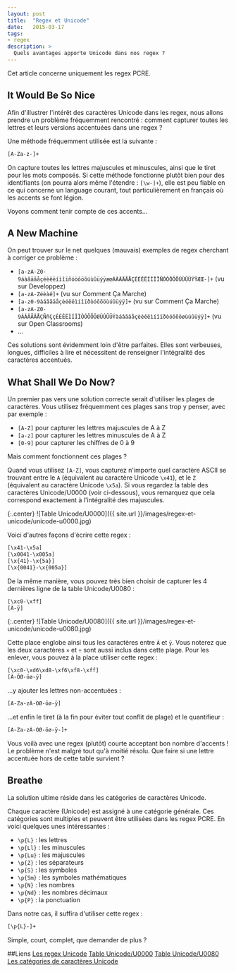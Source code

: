 ```yaml
---
layout: post
title:  "Regex et Unicode"
date:   2015-03-17
tags:
- regex
description: >
  Quels avantages apporte Unicode dans nos regex ?
---
```


<aside><p>Cet article concerne uniquement les regex PCRE.</p></aside>

## It Would Be So Nice

Afin d'illustrer l'intérêt des caractères Unicode dans les regex, nous allons prendre un problème fréquemment rencontré : comment capturer toutes les lettres et leurs versions accentuées dans une regex ?

Une méthode fréquemment utilisée est la suivante :

```sh
[A-Za-z-]+
```

On capture toutes les lettres majuscules et minuscules, ainsi que le tiret pour les mots composés. Si cette méthode fonctionne plutôt bien pour des identifiants (on pourra alors même l'étendre : `[\w-]+`), elle est peu fiable en ce qui concerne un language courant, tout particulièrement en français où les accents se font légion.

Voyons comment tenir compte de ces accents…

## A New Machine

On peut trouver sur le net quelques (mauvais) exemples de regex cherchant à corriger ce problème :

 - `[a-zA-Z0-9áàâäãåçéèêëíìîïñóòôöõúùûüýÿæœÁÀÂÄÃÅÇÉÈÊËÍÌÎÏÑÓÒÔÖÕÚÙÛÜÝŸÆŒ-]+` (vu sur Developpez)
 - `[a-zA-Zéèàê]+` (vu sur Comment Ça Marche)
 - `[a-z0-9àáâãäåçèéêëìíîïðòóôõöùúûüýÿ]+` (vu sur Comment Ça Marche)
 - `[a-zA-Z0-9ÀÁÂÃÄÅÇÑñÇçÈÉÊËÌÍÎÏÒÓÔÕÖØÙÚÛÜÝàáâãäåçèéêëìíîïðòóôõöøùúûüýÿ]+` (vu sur Open Classrooms)
 - …

Ces solutions sont évidemment loin d'être parfaites. Elles sont verbeuses, longues, difficiles à lire et nécessitent de renseigner l'intégralité des caractères accentués.

## What Shall We Do Now?

Un premier pas vers une solution correcte serait d'utiliser les plages de caractères. Vous utilisez fréquemment ces plages sans trop y penser, avec par exemple :

- `[A-Z]` pour capturer les lettres majuscules de A à Z
- `[a-z]` pour capturer les lettres minuscules de A à Z
- `[0-9]` pour capturer les chiffres de 0 à 9

Mais comment fonctionnent ces plages ?

Quand vous utilisez `[A-Z]`, vous capturez n'importe quel caractère ASCII se trouvant entre le `A` (équivalent au caractère Unicode `\x41`), et le `Z` (équivalent au caractère Unicode `\x5a`). Si vous regardez la table des caractères Unicode/U0000 (voir ci-dessous), vous remarquez que cela correspond exactement à l'intégralité des majuscules.

{:.center}
![Table Unicode/U0000]({{ site.url }}/images/regex-et-unicode/unicode-u0000.jpg)

Voici d'autres façons d'écrire cette regex :

```sh
[\x41-\x5a]
[\x0041-\x005a]
[\x{41}-\x{5a}]
[\x{0041}-\x{005a}]
```

De la même manière, vous pouvez très bien choisir de capturer les 4 dernières ligne de la table Unicode/U0080 :

```sh
[\xc0-\xff]
[À-ÿ]
```

{:.center}
![Table Unicode/U0080]({{ site.url }}/images/regex-et-unicode/unicode-u0080.jpg)

Cette place englobe ainsi tous les caractères entre `À` et `ÿ`. Vous noterez que les deux caractères `×` et `÷` sont aussi inclus dans cette plage. Pour les enlever, vous pouvez à la place utiliser cette regex :

```sh
[\xc0-\xd6\xd8-\xf6\xf8-\xff]
[À-ÖØ-öø-ÿ]
```

…y ajouter les lettres non-accentuées :

```sh
[A-Za-zÀ-ÖØ-öø-ÿ]
```

…et enfin le tiret (à la fin pour éviter tout conflit de plage) et le quantifieur :

```sh
[A-Za-zÀ-ÖØ-öø-ÿ-]+
```

Vous voilà avec une regex (plutôt) courte acceptant bon nombre d'accents !
Le problème n'est malgré tout qu'à moitié résolu. Que faire si une lettre accentuée hors de cette table survient ?

## Breathe

La solution ultime réside dans les catégories de caractères Unicode.

Chaque caractère (Unicode) est assigné à une catégorie générale. Ces catégories sont multiples et peuvent être utilisées dans les regex PCRE. En voici quelques unes intéressantes :

- `\p{L}` : les lettres
- `\p{Ll}` : les minuscules
- `\p{Lu}` : les majuscules
- `\p{Z}` : les séparateurs
- `\p{S}` : les symboles
- `\p{Sm}` : les symboles mathématiques
- `\p{N}` : les nombres
- `\p{Nd}` : les nombres décimaux
- `\p{P}` : la ponctuation

Dans notre cas, il suffira d'utiliser cette regex :

```sh
[\p{L}-]+
```

Simple, court, complet, que demander de plus ?

##Liens
[Les regex Unicode](https://www.regular-expressions.info/unicode.html)
[Table Unicode/U0000](https://fr.wikipedia.org/wiki/Table_des_caract%C3%A8res_Unicode/U0000)
[Table Unicode/U0080](https://fr.wikipedia.org/wiki/Table_des_caract%C3%A8res_Unicode/U0080)
[Les catégories de caractères Unicode](https://en.wikipedia.org/wiki/Unicode_character_property#General_Category)
